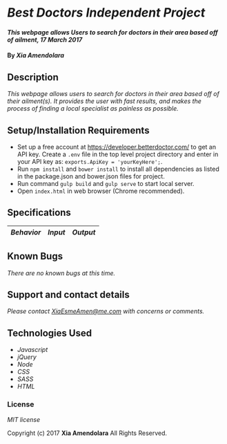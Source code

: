 # _Best Doctors Independent Project_

#### _This webpage allows Users to search for doctors in their area based off of ailment, 17 March 2017_

#### By _**Xia Amendolara**_

## Description

_This webpage allows users to search for doctors in their area based off of their ailment(s). It provides the user with fast results, and makes the process of finding a local specialist as painless as possible._

## Setup/Installation Requirements

* Set up a free account at https://developer.betterdoctor.com/ to get an API key. Create a `.env` file in the top level project directory and enter in your API key as: `exports.ApiKey = 'yourKeyHere';`.
* Run `npm install` and `bower install` to install all dependencies as listed in the package.json and bower.json files for project.
* Run command `gulp build` and `gulp serve` to start local server.
* Open `index.html` in web browser (Chrome recommended).

## Specifications

|    *Behavior*   |    *Input*    |     *Output*    |
|-----------------|---------------|-----------------|


## Known Bugs

_There are no known bugs at this time._

## Support and contact details

_Please contact XiaEsmeAmen@me.com with concerns or comments._

## Technologies Used

* _Javascript_
* _jQuery_
* _Node_
* _CSS_
* _SASS_
* _HTML_


### License

*MIT license*

Copyright (c) 2017 **Xia Amendolara** All Rights Reserved.
